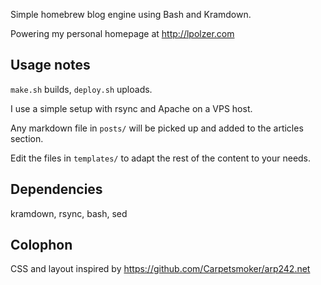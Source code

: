 Simple homebrew blog engine using Bash and Kramdown.

Powering my personal homepage at http://lpolzer.com

Usage notes
---
`make.sh` builds, `deploy.sh` uploads.

I use a simple setup with rsync and Apache on a VPS host.

Any markdown file in `posts/` will be picked up and added to the articles section.

Edit the files in `templates/` to adapt the rest of the content to your needs.

Dependencies
---
kramdown, rsync, bash, sed

Colophon
---
CSS and layout inspired by https://github.com/Carpetsmoker/arp242.net
